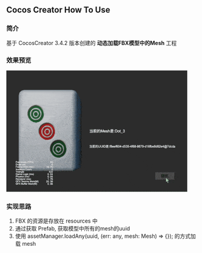 ## Cocos Creator How To Use

### 简介

基于 CocosCreator 3.4.2 版本创建的 **动态加载FBX模型中的Mesh** 工程

### 效果预览
![image](../../gif/202203/2022030566.gif)

### 实现思路
1. FBX 的资源是存放在 resources 中
2. 通过获取 Prefab, 获取模型中所有的mesh的uuid
3. 使用 assetManager.loadAny(uuid, (err: any, mesh: Mesh) => {}); 的方式加载 mesh